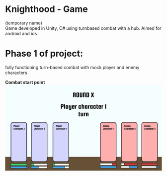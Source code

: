 # Knighthood - Game
(temporary name)  
Game developed in Unity, C# using turnbased combat with a hub. Aimed for android and ios


# Phase 1 of project:
fully functioning turn-based combat with mock player and enemy characters

**Combat start point**  
![Combat start](/Drafts/Combat_Drafts/Basic_Battle-start(1).png)
